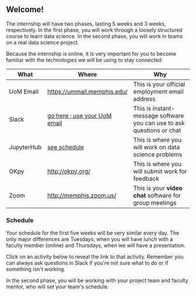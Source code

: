 ## Welcome!

The internship will have two phases, lasting 5 weeks and 3 weeks, respectively.
In the first phase, you will work through a loosely structured course to learn data science.
In the second phase, you will work in teams on a real data science project.

Because the internship is online, it is very important for you to become familiar with the technologies we will be using to stay connected:

| What           | Where                                                                                           | Why                                                                   |
|----------------|-------------------------------------------------------------------------------------------------|-----------------------------------------------------------------------|
| UoM Email | <https://ummail.memphis.edu/>                                                                     | This is your official employment email address                        |
| Slack          | [go here ; use your UoM email](https://join.slack.com/t/datawhys2020s-68d8682/signup?x=x-p1129025812039-1137035335334-1161785047828) | This is instant-message software you can use to ask questions or chat |
| JupyterHub     | [see schedule](#schedule)                                                                               | This is where you will work on data science problems                  |
| OKpy           | <http://okpy.org/>                                                                                | This is where you will submit work for feedback                       |
| Zoom           | <http://memphis.zoom.us/>                                                                         | This is your **video chat** software for group meetings                   |

### Schedule

Your schedule for the first five weeks will be very similar every day.
The only major differences are Tuesdays, when you will have lunch with a faculty member (online) and Thursdays, when we will have a presentation.

Click on an activity below to reveal the link to that activity.
Remember you can always ask questions in Slack if you're not sure what to do or if something isn't working. 

<object data="https://calendar.google.com/calendar/embed?src=oimpmtmg6rv0f42trosp9fmi04%40group.calendar.google.com&ctz=America%2FChicago&amp;mode=AGENDA" width="576" height="432"></object>

In the second phase, you will be working with your project team and faculty mentor, who will set your team's schedule.
